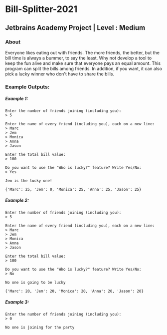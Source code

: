 # Bill-Splitter-2021
## Jetbrains Academy Project | Level :  Medium

### About
Everyone likes eating out with friends. The more friends, the better, but the bill time is always a bummer, to say the least. Why not develop a tool to keep the fun alive and make sure that everyone pays an equal amount. This program can split the bills among friends. In addition, if you want, it can also pick a lucky winner who don't have to share the bills.

### Example Outputs:

##### Example 1: 
```
Enter the number of friends joining (including you):
> 5

Enter the name of every friend (including you), each on a new line:
> Marc
> Jem
> Monica
> Anna
> Jason

Enter the total bill value:
> 100

Do you want to use the "Who is lucky?" feature? Write Yes/No:
> Yes

Jem is the lucky one!

{'Marc': 25, 'Jem': 0, 'Monica': 25, 'Anna': 25, 'Jason': 25} 
```
##### Example 2: 
```
Enter the number of friends joining (including you):
> 5

Enter the name of every friend (including you), each on a new line:
> Marc
> Jem
> Monica
> Anna
> Jason

Enter the total bill value:
> 100

Do you want to use the "Who is lucky?" feature? Write Yes/No:
> No

No one is going to be lucky

{'Marc': 20, 'Jem': 20, 'Monica': 20, 'Anna': 20, 'Jason': 20}
```
##### Example 3: 
```
Enter the number of friends joining (including you):
> 0

No one is joining for the party
```
